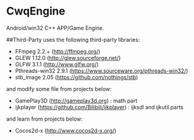 # CwqEngine
Android/win32 C++ APP/Game Engine.

##Third-Party
uses the following third-party libraries:
- FFmpeg 2.2.+ (http://ffmpeg.org/)
- GLEW 1.12.0 (http://glew.sourceforge.net/)
- GLFW 3.1.1 (http://www.glfw.org/)
- Pthreads-win32 2.9.1 (https://www.sourceware.org/pthreads-win32/)
- stb_image 2.05 (https://github.com/nothings/stb)

and modify some file from projects below:
- GamePlay3D (http://gameplay3d.org) : math part
- ijkplayer (https://github.com/Bilibili/ijkplayer) : ijksdl and ijkutil parts

and learn from projects below:
- Cocos2d-x (http://www.cocos2d-x.org/)
